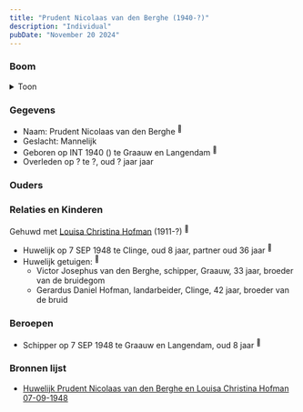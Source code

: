 ```yaml
---
title: "Prudent Nicolaas van den Berghe (1940-?)"
description: "Individual"
pubDate: "November 20 2024"
---
```


### Boom
<details><summary>Toon</summary>

![test](https://www.plantuml.com/plantuml/svg/ZP9FQm8n4CNl-HI37jeUXBLh_OUekEosWbYXtcLsCxh1R299jhA8txrH5-kfz3QyoNlpop1Jwz2uif3CxeKweC42KipsEwDBnICjjG5dK5dV8kLOBZX19amcwLPJSN0L55IaPEnDieuCQLSTY3saPXAjXHC3W9asdCmw5zbUaRMZKO52ZSSGiZDZJx2wZhACtIoDbIcv5s0fCYqHBNoZ0g_0ZCmkfmPuQHu4hxq0xb7DE4pUafcVTzeAalmCes6AQRL9jNEIXcEOBzVG7dG2U7w1TuDO7i57Bb3jI74i7dnsNqgvGSKtcT7Mfjf3-u09J2wyDUH2by8YHBaHrWc5yA6t1QexNBSBq4ncSHY7Vq3ruJEwOBNR44dXKVwBKLECXaVYt1jzemTVyUhonVuL8Wc2OD21fXIxt5KafJvwa3EhDzTgrIzOJVihiAdVY3-H7m00)
</details>

### Gegevens
- Naam: Prudent Nicolaas van den Berghe <sup><a href="../s00446/" style="text-decoration:none" title="Huwelijk Prudent Nicolaas van den Berghe en Louisa Christina Hofman 07-09-1948 ">:link:</a></sup>
- Geslacht: Mannelijk
- Geboren op INT 1940 () te Graauw en Langendam <sup><a href="../s00446/" style="text-decoration:none" title="Huwelijk Prudent Nicolaas van den Berghe en Louisa Christina Hofman 07-09-1948 ">:link:</a></sup>
- Overleden op ? te ?, oud ? jaar jaar 

### Ouders

### Relaties en Kinderen

Gehuwd met [Louisa Christina Hofman](../i00266/) (1911-?) <sup><a href="../s00446/" style="text-decoration:none" title="Huwelijk Prudent Nicolaas van den Berghe en Louisa Christina Hofman 07-09-1948 ">:link:</a></sup>
- Huwelijk op 7 SEP 1948 te Clinge, oud 8 jaar, partner oud 36 jaar <sup><a href="../s00446/" style="text-decoration:none" title="Huwelijk Prudent Nicolaas van den Berghe en Louisa Christina Hofman 07-09-1948 ">:link:</a></sup>
- Huwelijk getuigen:  <sup><a href="../s00446/" style="text-decoration:none" title="Huwelijk Prudent Nicolaas van den Berghe en Louisa Christina Hofman 07-09-1948 ">:link:</a></sup>
  - Victor Josephus van den Berghe, schipper, Graauw, 33 jaar, broeder van de bruidegom
  - Gerardus Daniel Hofman, landarbeider, Clinge, 42 jaar, broeder van de bruid

### Beroepen
- Schipper op 7 SEP 1948 te Graauw en Langendam, oud 8 jaar <sup><a href="../s00446/" style="text-decoration:none" title="Huwelijk Prudent Nicolaas van den Berghe en Louisa Christina Hofman 07-09-1948 ">:link:</a></sup>

### Bronnen lijst
- [Huwelijk Prudent Nicolaas van den Berghe en Louisa Christina Hofman 07-09-1948 ](../s00446/)